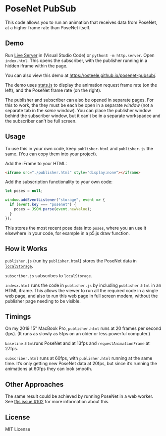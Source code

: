 # PoseNet PubSub

This code allows you to run an animation that receives data from PoseNet, at a
higher frame rate than PoseNet itself.

## Demo

Run [Live
Server](https://marketplace.visualstudio.com/items?itemName=ritwickdey.LiveServer)
in (Visual Studio Code) or `python3 -m http.server`. Open `index.html`. This
opens the subscriber, with the publisher running in a hidden iframe within the
page.

You can also view this demo at <https://osteele.github.io/posenet-pubsub/>.

The demo uses [stats.js](http://mrdoob.github.io/stats.js/) to display the
animation request frame rate (on the left), and the PoseNet frame rate (on the
right).

The publisher and subscriber can also be opened in separate pages. For this to
work, the they must be each be open in a separate _window_ (not a separate tab
in the _same_ window). You can place the publisher window behind the subscriber
window, but it can't be in a separate workspadce and the subscriber can't be
full screen.

## Usage

To use this in your own code, keep `publisher.html` and `publisher.js` the same.
(You can copy them into your project).

Add the iFrame to your HTML:

```html
<iframe src="./publisher.html" style="display:none"></iframe>
```

Add the subscription functionality to your own code:

```js
let poses = null;

window.addEventListener("storage", event => {
  if (event.key === "posenet") {
    poses = JSON.parse(event.newValue);
  }
});
```

This stores the most recent pose data into `poses`, where you an use it
elsewhere in your code, for example in a p5.js draw function.

## How it Works

`publisher.js` (run by `publisher.html`) stores the PoseNet data in
[`localStorage`](https://developer.mozilla.org/en-US/docs/Web/API/Window/localStorage).

`subscriber.js` subscribes to `localStorage`.

`indesx.html` runs the code in `publisher.js` by including `publisher.html` in
an HTML iframe. This allows the viewer to run all the required code in a single
web page, and also to run this web page in full screen modem, without the
publisher page needing to be visible.

## Timings

On my 2019 15" MacBook Pro, `publisher.html` runs at 20 frames per second (fps).
(It runs as slowly as 5fps on an older or less powerful computer.)

`baseline.html`runs PoseNet and at 13fps and `requestAnimationFrame` at 27fps.

`subscriber.html` runs at 60fps, with `publisher.html` running at the same time.
It’s only getting new PoseNet data at 20fps, but since it’s running the
animations at 60fps they can look smooth.

## Other Approaches

The same result could be achieved by running PoseNet in a web worker. See [tfjs
issue #102](https://github.com/tensorflow/tfjs/issues/102) for more information
about this.

## License

MIT License

